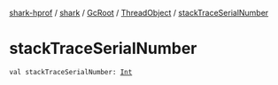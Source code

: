 [shark-hprof](../../../index.md) / [shark](../../index.md) / [GcRoot](../index.md) / [ThreadObject](index.md) / [stackTraceSerialNumber](./stack-trace-serial-number.md)

# stackTraceSerialNumber

`val stackTraceSerialNumber: `[`Int`](https://kotlinlang.org/api/latest/jvm/stdlib/kotlin/-int/index.html)